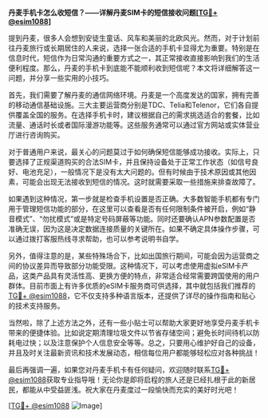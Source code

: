 **丹麦手机卡怎么收短信？——详解丹麦SIM卡的短信接收问题[[TG💪+ @esim1088](https://t.me/s/esim1088)]**

提到丹麦，很多人会想到安徒生童话、风车和美丽的北欧风光。然而，对于计划前往丹麦旅行或长期居住的人来说，选择一张合适的手机卡显得尤为重要。特别是在信息时代，短信作为日常沟通的重要方式之一，其正常接收直接影响到我们的生活便利程度。那么，丹麦的手机卡到底能不能顺利收到短信呢？本文将详细解答这一问题，并分享一些实用的小技巧。

首先，我们需要了解丹麦的通信网络环境。丹麦是一个高度发达的国家，拥有完善的移动通信基础设施。三大主要运营商分别是TDC、Telia和Telenor，它们各自提供覆盖全国的服务。在选择手机卡时，建议根据自己的需求挑选适合的套餐，比如流量、通话时长或者国际漫游功能等。这些服务通常可以通过官方网站或实体营业厅进行咨询购买。

对于普通用户来说，最关心的问题莫过于如何确保短信能够成功接收。实际上，只要选择了正规渠道购买的合法SIM卡，并且保持设备处于正常工作状态（如信号良好、电池充足），一般情况下是没有太大问题的。但有时候由于技术原因或其他因素，可能会出现无法接收到短信的情况。这时就需要采取一些措施来排查故障了。

如果遇到这种情况，第一步就是检查手机设置是否正确。大多数智能手机都有专门用于管理短信功能的部分，在这里可以查看是否有任何限制条件被开启，例如“静音模式”、“勿扰模式”或是特定号码屏蔽等功能。同时还要确认APN参数配置是否准确无误，因为这是决定数据连接质量的关键所在。如果不确定具体操作步骤，可以通过拨打客服热线寻求帮助，也可以参考说明书自学。

另外，值得注意的是，某些特殊场合下，比如出国旅行期间，可能会因为运营商之间的协议差异而导致部分功能受限。这种情况下，可以考虑使用虚拟eSIM卡产品，这类产品具有灵活性高、更换方便的特点，非常适合经常需要跨国使用的用户群体。目前市面上有许多优质的eSIM卡服务商可供选择，其中就包括我们推荐的[TG💪+ @esim1088](https://t.me/s/esim1088)，它不仅支持多种语言版本，还提供了详尽的操作指南和贴心的技术支持服务。

当然啦，除了上述方法之外，还有一些小贴士可以帮助大家更好地享受丹麦手机卡带来的便捷体验。比如说定期清理垃圾文件以节省存储空间；避免长时间待机以防耗电过快；以及注意保护个人信息安全等等。总之，只要用心维护好自己的设备，并且及时关注最新资讯和技术发展动态，相信每位用户都能够轻松应对各种挑战！

最后再强调一遍，如果您对丹麦手机卡有任何疑问，欢迎随时联系[TG💪+ @esim1088](https://t.me/s/esim1088)获取专业指导哦！无论你是即将启程的旅人还是已经扎根于此的新居民，都能从中受益匪浅。祝大家在丹麦度过一段愉快而充实的美好时光吧！

[[TG💪+ @esim1088](https://t.me/s/esim1088) ![Image](https://i.postimg.cc/4NQfJmqS/Snipaste-2025-05-13-00-14-12.png)]